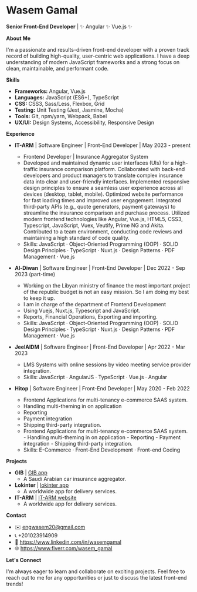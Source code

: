 # Wasem Gamal 

**Senior Front-End Developer** | ✨ Angular ✨ Vue.js ✨

**About Me**

I'm a passionate and results-driven front-end developer with a proven track record of building high-quality, user-centric web applications. I have a deep understanding of modern JavaScript frameworks and a strong focus on clean, maintainable, and performant code. 

**Skills**

* **Frameworks:** Angular, Vue.js
* **Languages:** JavaScript (ES6+), TypeScript
* **CSS:** CSS3, Sass/Less, Flexbox, Grid
* **Testing:** Unit Testing (Jest, Jasmine, Mocha)
* **Tools:** Git, npm/yarn, Webpack, Babel
* **UX/UI:** Design Systems, Accessibility, Responsive Design

**Experience**

* **IT-ARM** | Software Engineer | Front-End Developer | May 2023 - present
    * Frontend Developer | Insurance Aggregator System
    * Developed and maintained dynamic user interfaces (UIs) for a high-traffic insurance comparison platform.
      Collaborated with back-end developers and product managers to translate complex insurance data into clear and user-friendly interfaces.
      Implemented responsive design principles to ensure a seamless user experience across all devices (desktop, tablet, mobile).
      Optimized website performance for fast loading times and improved user engagement.
      Integrated third-party APIs (e.g., quote generators, payment gateways) to streamline the insurance comparison and purchase process.
      Utilized modern frontend technologies like Angular, Vue.js, HTML5, CSS3, Typescript, JavaScript, Vuex, Veutify, Prime NG and Akita.
      Contributed to a team environment, conducting code reviews and maintaining a high standard of code quality.
    * Skills: JavaScript · Object-Oriented Programming (OOP) · SOLID Design Principles · TypeScript · Nuxt.js · Design Patterns · PDF Management · Vue.js

* **Al-Diwan** | Software Engineer | Front-End Developer | Dec 2022 - Sep 2023 (part-time)
    * Working on the Libyan ministry of finance the most important project of the republic budget is not an easy mission. So I am doing my best to keep it up.
    * I am in charge of the department of Frontend Development
    * Using Vuejs, Nuxt.js, Typescript and JavaScript.
    * Reports, Financial Operations, Exporting and importing.
    * Skills: JavaScript · Object-Oriented Programming (OOP) · SOLID Design Principles · TypeScript · Nuxt.js · Design Patterns · PDF Management · Vue.js

* **JeelAIDM** | Software Engineer | Front-End Developer | Apr 2022 - Mar 2023
    * LMS Systems with online sessions by video meeting service provider integration.
    * Skills: JavaScript · AngularJS · TypeScript · Vue.js · Angular

* **Hitop** | Software Engineer | Front-End Developer | May 2020 - Feb 2022
    * Frontend Applications for multi-tenancy e-commerce SAAS system.
    * Handling multi-theming in on application
    * Reporting
    * Payment integration
    * Shipping third-party integration.
    * Frontend Applications for multi-tenancy e-commerce SAAS system. - Handling multi-theming in on application - Reporting - Payment integration - Shipping third-party integration.
    * Skills: E-Commerce · Front-End Development · Front-end Coding

**Projects**

* **GIB** | [GIB app](https://gib-v2.netlify.app/)
    * A Saudi Arabian car insurance aggregator.
* **Lokinter** | [lokinter app](http://dev.lokinter.com/)
    * A worldwide app for delivery services.
* **IT-ARM** | [IT-ARM website](https://it-arm.com/)
    * A worldwide app for delivery services.

**Contact**

* ✉️ engwasem20@gmail.com
* 📞 +201023914909
* 🔗 https://www.linkedin.com/in/wasemgamal
* 🌐 https://www.fiverr.com/wasem_gamal

**Let's Connect**

I'm always eager to learn and collaborate on exciting projects. Feel free to reach out to me for any opportunities or just to discuss the latest front-end trends!
